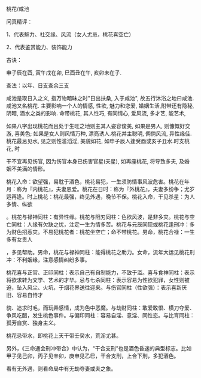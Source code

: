 桃花/咸池

问真精评：

1、代表魅力、社交缘、风流（女人尤忌，桃花喜空亡）

2、代表鉴赏能力、装饰能力

古诀：

申子辰在酉, 寅午戌在卯, 巳酉丑在午, 亥卯未在子.

查法：以年、日支查余三支

咸池是取日入之义, 指万物暗昧之时"日出扶桑, 入于咸池", 故五行沐浴之地曰咸池.咸池又名桃花. 主要影响一个人的情感, 性欲, 魅力和恋爱, 婚姻生活,附带还有隐秘, 阴暗, 酒水之类的影响. 命带桃花, 其人性巧, 有同情心, 爱风流, 多才艺, 能艺术,

如果八字出现桃花而且处于生旺之地则主其人姿容俊美, 如果是男人, 则慷慨好交游, 喜美色; 如果是女人则风情万种, 漂亮诱人.桃花并主聪明, 倜倘风流, 异性缘佳.桃花最忌见水, 见之则性滥滔淫, 美貌如花, 如申子辰人逢癸酉或亥子丑水.时支桃花, 时

干不宜再见伤官, 因为伤官本身已伤害官星(夫星), 如再座桃花, 将导致多夫, 及婚姻不美满的情形。

桃花入命：欲望强，易耽于酒色，桃花易犯，一生须防情事风波危害。桃花在年月：称为『内桃花』，夫妻恩爱。桃花在日时：称为『外桃花』，夫妻多纷争；尤岁运再逢。时上桃花：桃花最强，终见外遇，晚节不保。桃花入命，干见杀星：为人多情、纵欲

。桃花与禄神同柱：有异性缘。桃花与阳刃同柱：色欲风波，是非多灾。桃花与空亡同柱：人缘有欠缺之忧，注定一生为情多苦。桃花与元辰同现或桃花逢刑冲：多为财色招惹灾。不易犯桃花者：桃花坐空亡；命不带桃花。男命，桃花合禄：一生多有女贵人

，多见帮助。男命，桃花与禄神同柱：能得桃花之助力。女命，流年大运见桃花刑冲：不利姻缘，注意感情纠纷多事。

桃花喜与正官、正印同柱：表示自己有自制能力，不致于滥。喜与食神同柱：表示将欲求转为文学、艺术的才华。忌与七杀同柱：表示容易为性欲犯罪，女性则被迫，坠入风尘、火坑，于烟花界送往迎来。与伤官同柱（性欲强）：表示喜新厌旧、容易自恃才

貌、追求时毛，而玩弄感情，成为色中恶魔。与劫财同柱：敢爱敢恨、横刀夺爱、争风吃醋，发生桃色事件。与偏印同柱：容易自淫、意淫、同性恋。与比肓同柱：孤芳自赏、独身主义。

桃花忌带水，即桃花上天干带壬癸水，荒淫尤甚。

另外，《三命通会刑冲带合》中认为，“干合支刑”也是酒色昏迷的典型标志。比如甲子见己卯，丙子见辛卯，庚申见乙巳，干合支刑，上合下刑，多犯酒色。

看有无外遇，则看命局中有无劫夺妻或夫之象。

